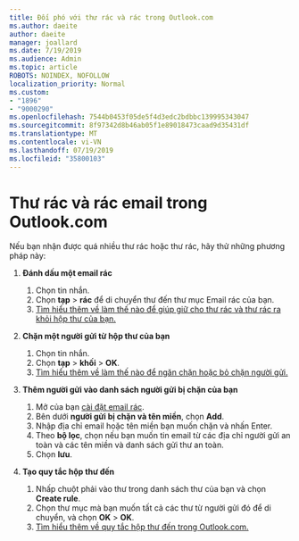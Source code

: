 ```yaml
---
title: Đối phó với thư rác và rác trong Outlook.com
ms.author: daeite
author: daeite
manager: joallard
ms.date: 7/19/2019
ms.audience: Admin
ms.topic: article
ROBOTS: NOINDEX, NOFOLLOW
localization_priority: Normal
ms.custom:
- "1896"
- "9000290"
ms.openlocfilehash: 7544b0453f05de5f4d3edc2bdbbc139995343047
ms.sourcegitcommit: 8f97342d8b46ab05f1e89018473caad9d35431df
ms.translationtype: MT
ms.contentlocale: vi-VN
ms.lasthandoff: 07/19/2019
ms.locfileid: "35800103"
---
```

# <a name="spam-and-junk-email-in-outlookcom"></a>Thư rác và rác email trong Outlook.com

Nếu bạn nhận được quá nhiều thư rác hoặc thư rác, hãy thử những phương pháp này:

1. **Đánh dấu một email rác**
    1. Chọn tin nhắn.
    1. Chọn **tạp** > **rác** để di chuyển thư đến thư mục Email rác của bạn.
    1. [Tìm hiểu thêm về làm thế nào để giúp giữ cho thư rác và thư rác ra khỏi hộp thư của bạn.](https://support.office.com/article/a3ece97b-82f8-4a5e-9ac3-e92fa6427ae4?wt.mc_id=Office_Outlook_com_Alchemy)

1. **Chặn một người gửi từ hộp thư của bạn**
    1. Chọn tin nhắn.
    1. Chọn **tạp** > **khối** > **OK**.
    1. [Tìm hiểu thêm về làm thế nào để ngăn chặn hoặc bỏ chặn người gửi.](https://support.office.com/article/afba1c94-77bb-4f50-8b85-057cf52f4d5e?wt.mc_id=Office_Outlook_com_Alchemy)

1. **Thêm người gửi vào danh sách người gửi bị chặn của bạn**
    1. Mở của bạn [cài đặt email rác](https://outlook.live.com/mail/options/mail/junkEmail/blockedSendersAndDomainsV2).
    1. Bên dưới **người gửi bị chặn và tên miền**, chọn **Add**.
    1. Nhập địa chỉ email hoặc tên miền bạn muốn chặn và nhấn Enter.
    1. Theo **bộ lọc**, chọn nếu bạn muốn tin email từ các địa chỉ người gửi an toàn và các tên miền và danh sách gửi thư an toàn.
    1. Chọn **lưu**.

1. **Tạo quy tắc hộp thư đến**
    1. Nhấp chuột phải vào thư trong danh sách thư của bạn và chọn **Create rule**.
    1. Chọn thư mục mà bạn muốn tất cả các thư từ người gửi đó để di chuyển, và chọn **OK** > **OK**.
    1. [Tìm hiểu thêm về quy tắc hộp thư đến trong Outlook.com.](https://support.office.com/article/4b094371-a5d7-49bd-8b1b-4e4896a7cc5d?wt.mc_id=Office_Outlook_com_Alchemy)